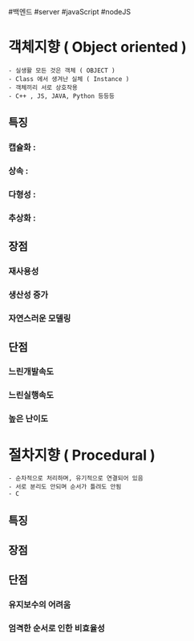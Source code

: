 #백엔드 #server #javaScript #nodeJS 

# 객체지향 ( Object oriented )
	- 실생활 모든 것은 객체 ( OBJECT )
	- Class 에서 생겨난 실체 ( Instance )
	- 객체끼리 서로 상호작용
	- C++ , JS, JAVA, Python 등등등

## 특징
### 캡슐화 :
### 상속 :
### 다형성 :
### 추상화 :

## 장점
### 재사용성
### 생산성 증가
### 자연스러운 모델링

## 단점
### 느린개발속도
### 느린실행속도
### 높은 난이도



# 절차지향 ( Procedural )
	- 순차적으로 처리하며, 유기적으로 연결되어 있음
	- 서로 분리도 안되며 순서가 틀려도 안됨
	- C
## 특징

## 장점

## 단점
### 유지보수의 어려움
### 엄격한 순서로 인한 비효율성
